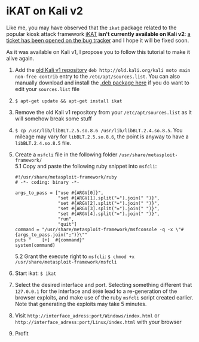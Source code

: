 iKAT on Kali v2
================
Like me, you may have observed that the `ikat` package related to the popular kiosk attack framework [iKAT](http://ikat.ha.cked.net/) **isn't currently available on Kali v2**: [a ticket has been opened on the bug tracker](https://bugs.kali.org/view.php?id=3103) and I hope it will be fixed soon.

As it was available on Kali v1, I propose you to follow this tutorial to make it alive again.

1. Add the [old Kali v1 repository](http://docs.kali.org/general-use/kali-linux-sources-list-repositories) `deb http://old.kali.org/kali moto main non-free contrib` entry to the `/etc/apt/sources.list`. You can also manually download and install the [.deb package here](http://old.kali.org/kali/pool/non-free/i/ikat/) if you do want to edit your `sources.list` file

2. `$ apt-get update && apt-get install ikat`  

3. Remove the old Kali v1 repository from your `/etc/apt/sources.list` as it will somehow break some stuff

4. `$ cp /usr/lib/libBLT.2.5.so.8.6 /usr/lib/libBLT.2.4.so.8.5`. You mileage may vary for `libBLT.2.5.so.8.6`, the point is anyway to have a `libBLT.2.4.so.8.5` file.  

5. Create a `msfcli` file in the following folder `/usr/share/metasploit-framework/`  
    5.1 Copy and paste the following ruby snippet into `msfcli`:
    ```
    #!/usr/share/metasploit-framework/ruby
    # -*- coding: binary -*-

    args_to_pass = ["use #{ARGV[0]}", 
                    "set #{ARGV[1].split("=").join(" ")}",
                    "set #{ARGV[2].split("=").join(" ")}",
                    "set #{ARGV[3].split("=").join(" ")}",
                    "set #{ARGV[4].split("=").join(" ")}",
                    "run",
                    "quit"]
    command = "/usr/share/metasploit-framework/msfconsole -q -x \"#{args_to_pass.join(";")}\""
    puts "    [+]  #{command}"
    system(command)

    ```
    5.2 Grant the execute right to `msfcli`: `$ chmod +x /usr/share/metasploit-framework/msfcli`  

6. Start ikat: `$ ikat`

7. Select the desired interface and port. Selecting something different that `127.0.0.1` for the interface and `8080` lead to a re-generation of the browser exploits, and make use of the ruby `msfcli` script created earlier. Note that generating the exploits may take 5 minutes.

8. Visit `http://interface_adress:port/Windows/index.html` or `http://interface_adress:port/Linux/index.html` with your browser

9. Profit